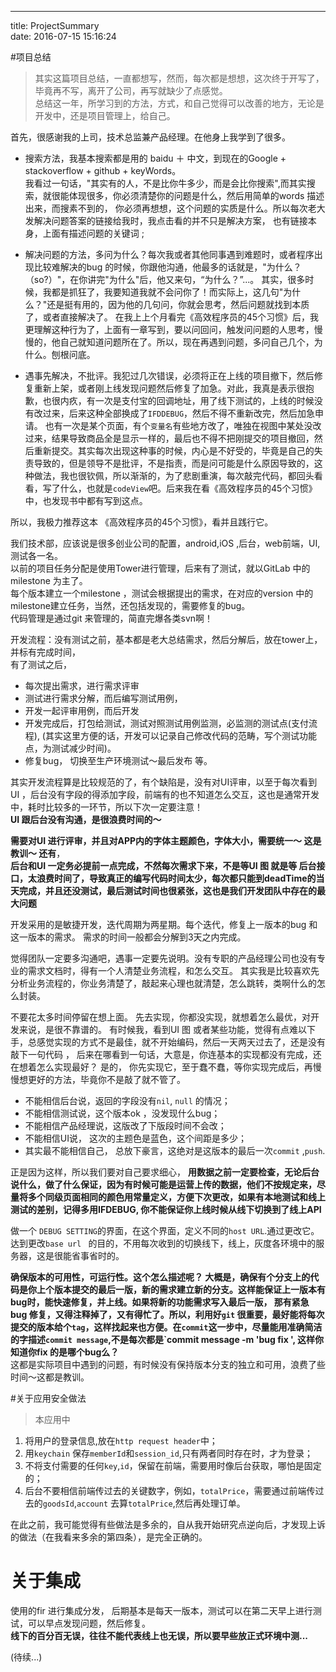 ---
title: ProjectSummary     
date: 2016-07-15 15:16:24     


#项目总结   

> 其实这篇项目总结，一直都想写，然而，每次都是想想，这次终于开写了，毕竟再不写，离开了公司，再写就缺少了点感觉。    
> 总结这一年，所学习到的方法，方式，和自己觉得可以改善的地方，无论是开发中，还是项目管理上，给自己。     

 首先，很感谢我的上司，技术总监兼产品经理。在他身上我学到了很多。      
 
 - 搜索方法，我基本搜索都是用的 baidu ＋ 中文，到现在的Google + stackoverflow + github  + keyWords。   
 我看过一句话，"其实有的人，不是比你牛多少，而是会比你搜索",而其实搜索，就很能体现很多，你必须清楚你的问题是什么，然后用简单的words 描述出来，而搜素不到的， 你必须再想想，这个问题的实质是什么。所以每次老大发解决问题答案的链接给我时，我点击看的并不只是解决方案， 也有链接本身，上面有描述问题的关键词 ;      
 
 - 解决问题的方法，多问为什么？每次我或者其他同事遇到难题时，或者程序出现比较难解决的bug 的时候，你跟他沟通，他最多的话就是，"为什么？（so?）"，在你讲完"为什么"后，他又来句，“为什么？”...。 其实，很多时候，我都是抓狂了，我要知道我就不会问你了！而实际上，这几句"为什么？"还是挺有用的，因为他的几句问，你就会思考，然后问题就找到本质了，或者直接解决了。 在我上上个月看完《高效程序员的45个习惯》后，我更理解这种行为了，上面有一章写到，要以问回问，触发问问题的人思考，慢慢的，他自己就知道问题所在了。所以，现在再遇到问题，多问自己几个，为什么。刨根问底。       
 
 - 遇事先解决，不批评。我犯过几次错误，必须将正在上线的项目撤下，然后修复重新上架，或者刚上线发现问题然后修复了加急。对此，我真是表示很抱歉，也很内疚，有一次是支付宝的回调地址，用了线下测试的，上线的时候没有改过来，后来这种全部换成了`IFDDEBUG`，然后不得不重新改完，然后加急申请。 也有一次是某个页面，有个`变量名`有些地方改了，唯独在视图中某处没改过来，结果导致商品全是显示一样的，最后也不得不把刚提交的项目撤回，然后重新提交。其实每次出现这种事的时候，内心是不好受的，毕竟是自己的失责导致的，但是领导不是批评，不是指责，而是问可能是什么原因导致的，这种做法，我也很钦佩，所以渐渐的，为了悲剧重演，每次敲完代码，都回头看看，写了什么，也就是`codeView`吧。后来我在看《高效程序员的45个习惯》 中，也发现书中都有写到这点。        
 
 
所以，我极力推荐这本 《高效程序员的45个习惯》，看并且践行它。     


我们技术部，应该说是很多创业公司的配置，android,iOS ,后台，web前端，UI,测试各一名。    
以前的项目任务分配是使用Tower进行管理，后来有了测试，就以GitLab 中的milestone 为主了。    
每个版本建立一个milestone ，测试会根据提出的需求，在对应的version 中的milestone建立任务，当然，还包括发现的，需要修复的bug。    
代码管理是通过git 来管理的，简直完爆各类svn啊！         

开发流程：没有测试之前，基本都是老大总结需求，然后分解后，放在tower上，并标有完成时间，        
         有了测试之后，   
         
 - 每次提出需求，进行需求评审   
 - 测试进行需求分解，而后编写测试用例，    
 - 开发一起评审用例，而后开发  
 - 开发完成后，打包给测试，测试对照测试用例监测，必监测的测试点(支付流程), (其实这里方便的话，开发可以记录自己修改代码的范畴，写个测试功能点，为测试减少时间)。    
 - 修复bug， 切换至生产环境测试～最后发布 等。       
 
 
 其实开发流程算是比较规范的了，有个缺陷是，没有对UI评审，以至于每次看到 UI ，后台没有字段的得添加字段，前端有的也不知道怎么交互，这也是通常开发中，耗时比较多的一环节，所以下次一定要注意！  
 **UI 跟后台没有沟通，是很浪费时间的～**
 
 **需要对UI  进行评审，并且对APP内的字体主题颜色，字体大小，需要统一～   这是教训～  还有**，   
 **后台和UI  一定务必提前一点完成，不然每次需求下来，不是等UI  图 就是等 后台接口，太浪费时间了，导致真正的编写代码时间太少，每次都只能到deadTime的当天完成，并且还没测试，最后测试时间也很紧张，这也是我们开发团队中存在的最大问题**     
 
 开发采用的是敏捷开发，迭代周期为两星期。每个迭代，修复上一版本的bug 和这一版本的需求。 需求的时间一般都会分解到3天之内完成。      
 
 觉得团队一定要多沟通吧，遇事一定要先说明。没有专职的产品经理公司也没有专业的需求文档时，得有一个人清楚业务流程，和怎么交互。 其实我是比较喜欢先分析业务流程的，你业务清楚了，敲起来心理也就清楚，怎么跳转，类啊什么的怎么封装。          
 
 
 不要花太多时间停留在想上面。 先去实现，你都没实现，就想着怎么最优，对开发来说，是很不靠谱的。 有时候我，看到UI 图 或者某些功能，觉得有点难以下手，总感觉实现的方式不是最佳，就不开始编码，然后一天两天过去了，还是没有敲下一句代码 ， 后来在哪看到一句话，大意是，你连基本的实现都没有完成，还在想着怎么实现最好？ 是的， 你先实现它，至于蠢不蠢，等你实现完成后，再慢慢想更好的方法，毕竟你不是敲了就不管了。      
 
 - 不能相信后台说，返回的字段没有`nil`, `null` 的情况；   
 - 不能相信测试说，这个版本ok ，没发现什么bug；   
 - 不能相信产品经理说，这版改了下版段时间不会改；
 - 不能相信UI说， 这次的主题色是蓝色，这个间距是多少；
 - 其实最不能相信自己， 总放下豪言，这绝对是这版本的最后一次`commit` ,`push`.      
 
 正是因为这样，所以我们要对自己要求细心， **用数据之前一定要检查，无论后台说什么，做了什么保证，因为有时候可能是运营上传的数据，他们不按规定来，尽量将多个同级页面相同的颜色用常量定义，方便下次更改，如果有本地测试和线上测试的差别，记得多用IFDEBUG, 你不能保证你上线时候从线下切换到了线上API**        
 
 做一个 `DEBUG SETTING`的界面，在这个界面，定义不同的`host URL`.通过更改它。达到更改`base url ` 的目的，不用每次收到的切换线下，线上，灰度各环境中的服务器，这是很能省事省时的。    
 
 **确保版本的可用性，可运行性。这个怎么描述呢？ 大概是，确保有个分支上的代码是你上个版本提交的最后一版，新的需求建立新的分支。这样能保证上一版本有bug时，能快速修复，并上线。如果将新的功能需求写入最后一版， 那有紧急bug 修复，又得注释掉了，又有得忙了。所以，利用好`git` 很重要，最好能将每次提交的版本给个`tag`，这样找起来也方便。在`commit`这一步中，尽量能用准确简洁的字描述`commit message`,不是每次都是`commit message -m 'bug fix ', 这样你知道你fix 的是哪个bug么？**      
 这都是实际项目中遇到的问题，有时候没有保持版本分支的独立和可用，浪费了些时间～这都是教训。 
     
     
 
#关于应用安全做法    
> 本应用中    

1. 将用户的登录信息,放在`http request header`中；
2. 用`keychain` 保存`memberId`和`session_id`,只有两者同时存在时，才为登录；
3. 不将支付需要的任何`key`,`id`，保留在前端，需要用时像后台获取，哪怕是固定的；
4. 后台不要相信前端传过去的关键数字，例如，`totalPrice`，需要通过前端传过去的`goodsId`,`account` 去算`totalPrice`,然后再处理订单。          

在此之前，我可能觉得有些做法是多余的，自从我开始研究点逆向后，才发现上诉的做法（在我看来多余的第四条），是完全正确的。   


# 关于集成  
使用的fir 进行集成分发， 后期基本是每天一版本，测试可以在第二天早上进行测试，可以早点发现问题，然后修复。    
**线下的百分百无误，往往不能代表线上也无误，所以要早些放正式环境中测...**

(待续...)   






 
 
 
 
        
     

 